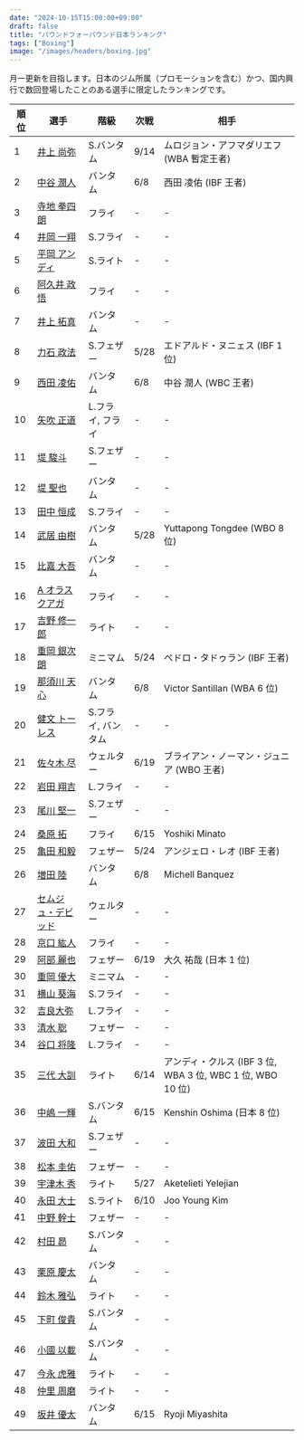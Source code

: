 ```yaml
---
date: "2024-10-15T15:00:00+09:00"
draft: false
title: "パウンドフォーパウンド日本ランキング"
tags: ["Boxing"]
image: "/images/headers/boxing.jpg"
---
```


月一更新を目指します。日本のジム所属（プロモーションを含む）かつ、国内興行で数回登場したことのある選手に限定したランキングです。

順位|選手|階級|次戦|相手
---|---|---|---|---
1|[井上 尚弥](https://boxrec.com/en/box-pro/628407)|S.バンタム|9/14|ムロジョン・アフマダリエフ (WBA 暫定王者)
2|[中谷 潤人](https://boxrec.com/en/box-pro/718508)|バンタム|6/8|西田 凌佑 (IBF 王者)
3|[寺地 拳四朗](https://boxrec.com/en/box-pro/692967)|フライ|-|-
4|[井岡 一翔](https://boxrec.com/en/box-pro/483786)|S.フライ|-|-
5|[平岡 アンディ](https://boxrec.com/en/box-pro/672119)|S.ライト|-|-
6|[阿久井 政悟](https://boxrec.com/en/box-pro/685429)|フライ|-|-
7|[井上 拓真](https://boxrec.com/en/box-pro/667667)|バンタム|-|-
8|[力石 政法](https://boxrec.com/en/box-pro/806436)|S.フェザー|5/28|エドアルド・ヌニェス (IBF 1 位)
9|[西田 凌佑](https://boxrec.com/en/box-pro/898844)|バンタム|6/8|中谷 潤人 (WBC 王者)
10|[矢吹 正道](https://boxrec.com/en/box-pro/752510)|L.フライ, フライ|-|-
11|[堤 駿斗](https://boxrec.com/en/box-pro/863092)|S.フェザー|-|-
12|[堤 聖也](https://boxrec.com/en/box-pro/829718)|バンタム|-|-
13|[田中 恒成](https://boxrec.com/en/box-pro/666339)|S.フライ|-|-
14|[武居 由樹](https://boxrec.com/en/box-pro/990774)|バンタム|5/28|Yuttapong Tongdee (WBO 8 位)
15|[比嘉 大吾](https://boxrec.com/en/box-pro/691593)|バンタム|-|-
16|[A オラスクアガ](https://boxrec.com/en/box-pro/904246)|フライ|-|-
17|[吉野 修一郎](https://boxrec.com/en/box-pro/737760)|ライト|-|-
18|[重岡 銀次朗](https://boxrec.com/en/box-pro/846108)|ミニマム|5/24|ペドロ・タドゥラン (IBF 王者)
19|[那須川 天心](https://boxrec.com/en/box-pro/853210)|バンタム|6/8|Victor Santillan (WBA 6 位)
20|[健文 トーレス](https://boxrec.com/en/box-pro/233323)|S.フライ, バンタム|-|-
21|[佐々木 尽](https://boxrec.com/en/box-pro/847229)|ウェルター|6/19|ブライアン・ノーマン・ジュニア (WBO 王者)
22|[岩田 翔吉](https://boxrec.com/en/box-pro/853769)|L.フライ|-|-
23|[尾川 堅一](https://boxrec.com/en/box-pro/535757)|S.フェザー|-|-
24|[桑原 拓](https://boxrec.com/en/box-pro/836764)|フライ|6/15|Yoshiki Minato
25|[亀田 和毅](https://boxrec.com/en/box-pro/472942)|フェザー|5/24|アンジェロ・レオ (IBF 王者)
26|[増田 陸](https://boxrec.com/en/box-pro/1096530)|バンタム|6/8|Michell Banquez
27|[セムジュ・デビッド](https://boxrec.com/en/box-pro/898239)|ウェルター|-|-
28|[京口 紘人](https://boxrec.com/en/box-pro/752878)|フライ|-|-
29|[阿部 麗也](https://boxrec.com/en/box-pro/654234)|フェザー|6/19|大久 祐哉 (日本 1 位)
30|[重岡 優大](https://boxrec.com/en/box-pro/900843)|ミニマム|-|-
31|[横山 葵海](https://boxrec.com/en/box-pro/1182099)|S.フライ|-|-
32|[吉良大弥](https://boxrec.com/en/box-pro/1071015)|L.フライ|-|-
33|[清水 聡](https://boxrec.com/en/box-pro/767358)|フェザー|-|-
34|[谷口 将隆](https://boxrec.com/en/box-pro/747308)|L.フライ|-|-
35|[三代 大訓](https://boxrec.com/en/box-pro/794104)|ライト|6/14|アンディ・クルス (IBF 3 位, WBA 3 位, WBC 1 位, WBO 10 位)
36|[中嶋 一輝](https://boxrec.com/en/box-pro/799358)|S.バンタム|6/15|Kenshin Oshima (日本 8 位)
37|[波田 大和](https://boxrec.com/en/box-pro/731145)|S.フェザー|-|-
38|[松本 圭佑](https://boxrec.com/en/box-pro/944445)|フェザー|-|-
39|[宇津木 秀](https://boxrec.com/en/box-pro/829717)|ライト|5/27|Aketelieti Yelejian
40|[永田 大士](https://boxrec.com/en/box-pro/694940)|S.ライト|6/10|Joo Young Kim
41|[中野 幹士](https://boxrec.com/en/box-pro/853415)|フェザー|-|-
42|[村田 昴](https://boxrec.com/en/box-pro/893147)|S.バンタム|-|-
43|[栗原 慶太](https://boxrec.com/en/box-pro/568329)|バンタム|-|-
44|[鈴木 雅弘](https://boxrec.com/en/box-pro/846560)|ライト|-|-
45|[下町 俊貴](https://boxrec.com/en/box-pro/740239)|S.バンタム|-|-
46|[小國 以載](https://boxrec.com/en/box-pro/518213)|S.バンタム|-|-
47|[今永 虎雅](https://boxrec.com/en/box-pro/889835)|ライト|-|-
48|[仲里 周磨](https://boxrec.com/en/box-pro/716694)|ライト|-|-
49|[坂井 優太](https://boxrec.com/en/box-pro/1130028)|バンタム|6/15|Ryoji Miyashita

